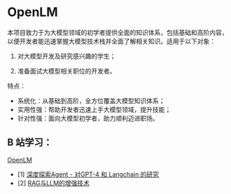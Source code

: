 # OpenLM


本项目致力于为大模型领域的初学者提供全面的知识体系，包括基础和高阶内容，以便开发者能迅速掌握大模型技术栈并全面了解相关知识。适用于以下对象：

1. 对大模型开发及研究感兴趣的学生；

2. 准备面试大模型相关职位的开发者。

特点：
- 系统化：从基础到高阶，全方位覆盖大模型知识体系；
- 实用性强：帮助开发者迅速上手大模型领域，提升技能；
- 针对性强：面向大模型初学者，助力顺利迈进职场。

## B 站学习：

[OpenLM](https://space.bilibili.com/1559433152)
- [1] [深度探索Agent - 对GPT-4 和 Langchain 的研究](https://www.bilibili.com/video/BV1kW4y1A7wt/)
- [2] [RAG与LLM的增强技术](https://www.bilibili.com/video/BV12C4y1C7t5)
